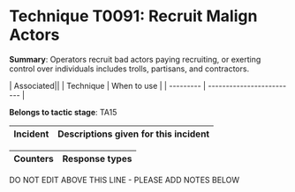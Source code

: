 # Technique T0091: Recruit Malign Actors

**Summary**: Operators recruit bad actors paying recruiting, or exerting control over individuals includes trolls, partisans, and contractors.


| Associated||
| Technique | When to use |
| --------- | ------------------------- |


**Belongs to tactic stage**: TA15


| Incident | Descriptions given for this incident |
| -------- | -------------------- |



| Counters | Response types |
| -------- | -------------- |


DO NOT EDIT ABOVE THIS LINE - PLEASE ADD NOTES BELOW